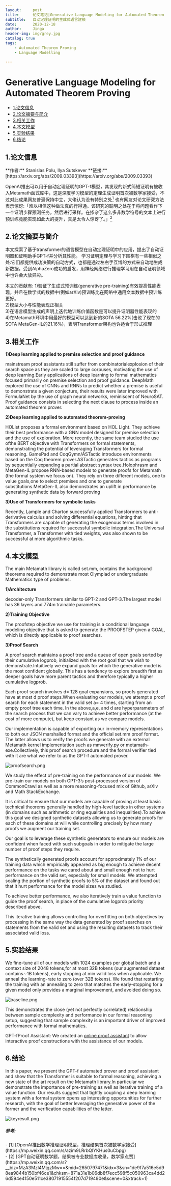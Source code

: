 ```yaml
---
layout:     post
title:      论文笔记|Generative Language Modeling for Automated Theorem Proving
subtitle:   自动定理证明的生成式语言建模 
date:       2020-12-18
author:     Jinga
header-img: img/grey.jpg
catalog: true
tags:
    - Automated Theorem Proving
    - Language Modelling

---
```


# Generative Language Modeling for Automated Theorem Proving

* [1.论文信息](#1)
* [2.论文摘要与简介](#2)
* [3.相关工作](#3)
* [4.本文模型](#4)
* [5.实验结果](#5)
* [6.结论](#6)

<h2 id="1">1.论文信息</h2>
**作者:** Stanislas Polu,  Ilya Sutskever 
**链接:** [https://arxiv.org/abs/2009.03393](https://arxiv.org/abs/2009.03393)

OpenAI推出可以用于自动定理证明的GPT-f模型，其发现的新式简短证明有被收入Metamath函式库中，这是深度学习模型的定理生成证明首次被数学家接受，不过对此成果网友普遍保持中立，大佬认为没有特别之处[<sup>1</sup>](#refer-anchor-1)
也有网友对论文研究方法表示惊讶:「难以相信这种做法真的行得通。该研究的聪明之处在于将问题看作下一个证明步骤预测任务，然后进行采样。在掺杂了这么多非数学符号的文本上进行预训练竟能实现如此大的提升，真是太令人惊讶了。」[<sup>2</sup>](#refer-anchor-2)


<h2 id="2">2.论文摘要与简介</h2>
本文探索了基于transformer的语言模型在自动定理证明中的应用，提出了自动证明器和证明助手GPT-f并分析其性能。
学习证明定理与学习下围棋有一些相似之处:它们都提供成功决策的自动方式，也都是通过左右手互博的方式来自动地生成新数据。受到AlphaZero成功的启发，用神经网络进行推理学习用在自动证明领域中也许会大放异彩。

本文的贡献有:
1)验证了生成式预训练(generative pre-training)有效提高性能表现，并且在数学式的数据中(例如arXiv)预训练比在网络中通用文本数据中预训练更好。   
2)模型大小与性能表现正相关   
3)在语言模型生成的声明上迭代地训练价值函数是可以提升证明器性能表现的   
4)在Metamath环境中用最好的模型可以达到新的SOTA 56.22%(击败了现在的SOTA MetaGen-IL的21.16%)，表明Transformer架构也许适合于形式推理


<h2 id="3">3.相关工作</h2>

**1)Deep learning applied to premise selection and proof guidance**   

mainstream proof assistants still suffer from combinatorialexplosion of their search space as they are scaled to large corpuses, motivating the use of deep learning.Early applications of deep learning to formal mathematics focused primarily on premise selection and proof guidance. 
DeepMath explored the use of CNNs and RNNs to predict whether a premise is useful to demonstrate a given conjecture, their results were later improved with FormulaNet by the use of graph neural networks, reminiscent of NeuroSAT. 
Proof guidance consists in selecting the next clause to process inside an automated theorem prover.

**2)Deep learning applied to automated theorem-proving**   

HOList proposes a formal environment based on HOL Light. They achieve their best performance with a GNN model designed for premise selection and the use of exploration. More recently, the same team studied the use ofthe BERT objective with Transformers on formal statements, demonstrating the potential of leveraging Transformers for formal reasoning.
GamePad and CoqGymn/ASTactic introduce environments based on the Coq theorem prover.ASTactic generates tactics as programs by sequentially expanding a partial abstract syntax tree.Holophrasm and MetaGen-IL propose RNN-based models to generate proofs for Metamath (the formal system we focus on). They rely on three different models, one to value goals,one to select premises and one to generate substitutions.MetaGen-IL also demonstrates an uplift in performance by generating synthetic data by forward proving

**3)Use of Transformers for symbolic tasks**   

Recently, Lample and Charton successfully applied Transformers to anti-derivative calculus and solving differential equations, hinting that Transformers are capable of generating the exogenous terms involved in the substitutions required for successful symbolic integration.The Universal Transformer, a Transformer with tied weights, was also shown to be successful at more algorithmic tasks.  

<h2 id="4">4.本文模型</h2>

The main Metamath library is called set.mm, contains the background theorems required to demonstrate most Olympiad or undergraduate Mathematics type of problems.

**1)Architecture**    

decoder-only Transformers similar to GPT-2 and GPT-3.The largest model has 36 layers and 774m trainable parameters.

**2)Training Objective**   

The proofstep objective we use for training is a conditional language modeling objective that is asked to generate the PROOFSTEP given a GOAL, which is directly applicable to proof searches.

**3)Proof Search**    

A proof search maintains a proof tree and a queue of open goals sorted by their cumulative logprob, initialized with the root goal that we wish to demonstrate.Intuitively we expand goals for which the generative model is the most confident globally. This has a tendency to explore breadth first as deeper goals have more parent tactics and therefore typically a higher cumulative logprob.

Each proof search involves d= 128 goal expansions, so proofs generated have at most d proof steps.When evaluating our models, we attempt a proof search for each statement in the valid set a= 4 times, starting from an empty proof tree each time. In the above,a,e, and d are hyperparameters of the search process that we can vary to achieve better performance (at the cost of more compute), but keep constant as we compare models.

Our implementation is capable of exporting our in-memory representations to both our JSON marshalled format and the official set.mm proof format. The latter allows us to verify the proofs we generate with an external Metamath kernel implementation such as mmverify.py or metamath-exe.Collectively, this proof search procedure and the formal verifier tied with it are what we refer to as the GPT-f automated prover.

![proofsearch.png](/img/20201218proofsearch.png)


We study the effect of pre-training on the performance of our models. We pre-train our models on both GPT-3’s post-processed version of CommonCrawl as well as a more reasoning-focused mix of Github, arXiv and Math StackExchange.

It is critical to ensure that our models are capable of proving at least basic technical theorems generally handled by high-level tactics in other systems (in domains such as arithmetic or ring equalities and inequalities).To achieve this goal we designed synthetic datasets allowing us to generate proofs for each of these domains at will while controlling precisely by how many proofs we augment our training set.

Our goal is to leverage these synthetic generators to ensure our models are confident when faced with such subgoals in order to mitigate the large number of proof steps they require.

The synthetically generated proofs account for approximately 1% of our training data which empirically appeared as big enough to achieve decent performance on the tasks we cared about and small enough not to hurt performance on the valid set, especially for small models. We attempted scaling the portion of synthetic proofs to 5% of the dataset and found out that it hurt performance for the model sizes we studied.

To achieve better performance, we also iteratively train a value function to guide the proof search, in place of the cumulative logprob priority described above.

This iterative training allows controlling for overfitting on both objectives by processing in the same way the data generated by proof searches on statements from the valid set and using the resulting datasets to track their associated valid loss.

<h2 id="5">5.实验结果</h2>
We fine-tune all of our models with 1024 examples per global batch and a context size of 2048 tokens,for at most 32B tokens (our augmented dataset contains∼1B tokens), early stopping at min valid loss when applicable. We anneal the learning-rate to zero (over 32B tokens). We found that restarting the training with an annealing to zero that matches the early-stopping for a given model only provides a marginal improvement, and avoided doing so.

![baseline.png](/img/20201218baseline.png)

This demonstrates the close (yet not perfectly correlated) relationship between sample complexity and performance in our formal reasoning setup, suggesting that sample complexity is an important driver of improved performance with formal mathematics.

GPT-fProof Assistant: We created an [online proof assistant](https://groups.google.com/g/metamath/c/D09W2QVR-_I/m/g_rsqGj0AAAJ) to allow interactive proof constructions with the assistance of our models.

<h2 id="6">6.结论</h2>
In this paper, we present the GPT-f automated prover and proof assistant and show that the Transformer is suitable to formal reasoning, achieving a new state of the art result on the Metamath library.In particular we demonstrate the importance of pre-training as well as iterative training of a value function. Our results suggest that tightly coupling a deep learning system with a formal system opens up interesting opportunities for further research, with the goal of better leveraging the generative power of the former and the verification capabilities of the latter.

![keyresult.png](/img/20201218keyresult.png)


##### 参考:
<div id="refer-anchor-1"></div>
- [1] [OpenAI推出数学推理证明模型，推理结果首次被数学家接受](https://mp.weixin.qq.com/s/azim9LRrbQlYKHus0uCbpg)
<div id="refer-anchor-2"></div>
- [2] [GPT自动证明数学题，结果被专业数据库收录，数学家点赞](https://mp.weixin.qq.com/s?__biz=MzA3MzI4MjgzMw==&mid=2650797471&idx=3&sn=1de9f7a516e5d98ea9844b150bf46ce1&chksm=871a31e1b06db8f7ecc598f5c050963ca4dd26d594e4150e511ce38071915554f207d719490e&scene=0&xtrack=1)

	  

